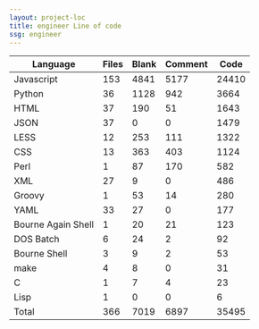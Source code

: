 ```yaml
---
layout: project-loc
title: engineer Line of code
ssg: engineer
---
```

<div class="table-responsive">
<table class="table">
<thead><tr>
<th>Language</th>
<th>Files</th>
<th>Blank</th>
<th>Comment</th>
<th>Code</th>
</tr></thead><tbody>
<tr><td>Javascript</td><td> 153</td><td> 4841</td><td> 5177</td><td> 24410</td></tr>
<tr><td>Python</td><td> 36</td><td> 1128</td><td> 942</td><td> 3664</td></tr>
<tr><td>HTML</td><td> 37</td><td> 190</td><td> 51</td><td> 1643</td></tr>
<tr><td>JSON</td><td> 37</td><td> 0</td><td> 0</td><td> 1479</td></tr>
<tr><td>LESS</td><td> 12</td><td> 253</td><td> 111</td><td> 1322</td></tr>
<tr><td>CSS</td><td> 13</td><td> 363</td><td> 403</td><td> 1124</td></tr>
<tr><td>Perl</td><td> 1</td><td> 87</td><td> 170</td><td> 582</td></tr>
<tr><td>XML</td><td> 27</td><td> 9</td><td> 0</td><td> 486</td></tr>
<tr><td>Groovy</td><td> 1</td><td> 53</td><td> 14</td><td> 280</td></tr>
<tr><td>YAML</td><td> 33</td><td> 27</td><td> 0</td><td> 177</td></tr>
<tr><td>Bourne Again Shell</td><td> 1</td><td> 20</td><td> 21</td><td> 123</td></tr>
<tr><td>DOS Batch</td><td> 6</td><td> 24</td><td> 2</td><td> 92</td></tr>
<tr><td>Bourne Shell</td><td> 3</td><td> 9</td><td> 2</td><td> 53</td></tr>
<tr><td>make</td><td> 4</td><td> 8</td><td> 0</td><td> 31</td></tr>
<tr><td>C</td><td> 1</td><td> 7</td><td> 4</td><td> 23</td></tr>
<tr><td>Lisp</td><td> 1</td><td> 0</td><td> 0</td><td> 6</td></tr>
<tr><td>Total</td><td>366</td><td>7019</td><td>6897</td><td>35495</td></tr>
</tbody></table></div>
